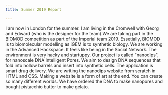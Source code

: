 ```yaml
---
title: Summer 2019 Report

---
```


I am now in London for the summer. I am living in the Cromwell with Georg and Edward (who is the designer for the team).We are taking part in the BIOMOD competition as part of the Imperial team 2019. Essetially, BIOMOD is to biomolecular modelling as iGEM is to synthetic biology. We are working in the Advanced Hackspace. It feels like being in the Social Network. The environment is very hacky and startuppy. Our project is called "nanodips", for nanoscale DNA Intelligent Pores. We aim to design DNA sequences that fold into hollow barrels and insert into synthetic cells. The application is smart drug delivery.
We are writing the nanodips website from scratch in HTML and CSS.
Making a website is a form of art at the end.
You can create so many different worlds.
We have ordered the DNA to make nanopores and bought pistacchio butter to make gelato.
